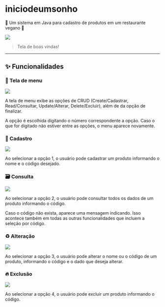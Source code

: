 # iniciodeumsonho
🍎 Um sistema em Java para cadastro de produtos em um restaurante vegano 🌱

![](https://i.ibb.co/7RFyxHP/wellcome.png)
> Tela de boas vindas!

---

## ✨ Funcionalidades

### 🍱 Tela de menu

![](https://i.ibb.co/zfq3hbm/menu.png)

A tela de menu exibe as opções de CRUD (Create/Cadastrar, Read/Consultar, Update/Alterar, Delete/Excluir), além de da opção de finalizar. 

A opção é escolhida digitando o número correspondente a opção. Caso o que for digitado não estiver entre as opções, o menu aparece novamente.

### 📝 Cadastro

![](https://i.ibb.co/RyYcPhC/create.png)

Ao selecionar a opção 1, o usuário pode cadastrar um produto informando o nome e o código desejado.

### 🗃️ Consulta

![](https://i.ibb.co/ZKgVCg5/read.png)

Ao selecionar a opção 2, o usuário pode consultar todos os dados de um produto informando o código.

Caso o código não exista, aparece uma mensagem indicando. Isso acontece também em todas as outras funcionalidades que incluem a seleção por código.

### ♻️ Alteração

![](https://i.ibb.co/spT5mTG/update.png)

Ao selecionar a opção 3, o usuário pode alterar o nome ou o código de um produto, informando o código e o dado que deseja alterar.

### 🔥 Exclusão

![](https://i.ibb.co/RcH7BRX/delete.png)

Ao selecionar a opção 4, o usuário pode excluir um produto informando o código.
